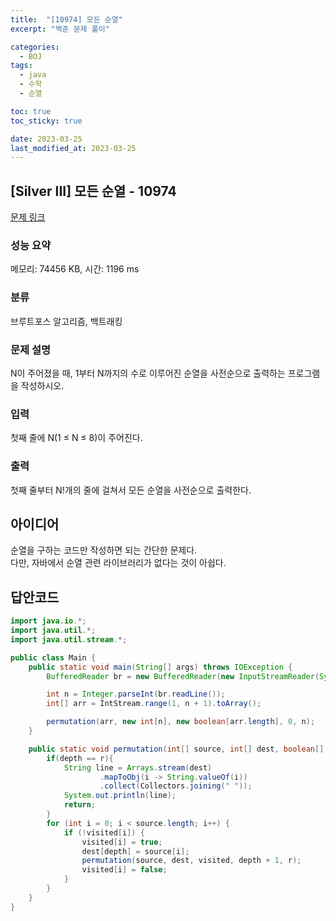 ```yaml
---
title:  "[10974] 모든 순열"
excerpt: "백준 문제 풀이"

categories:
  - BOJ
tags:
  - java
  - 수학
  - 순열

toc: true
toc_sticky: true

date: 2023-03-25
last_modified_at: 2023-03-25
---
```

## [Silver III] 모든 순열 - 10974 

[문제 링크](https://www.acmicpc.net/problem/10974) 

### 성능 요약

메모리: 74456 KB, 시간: 1196 ms

### 분류

브루트포스 알고리즘, 백트래킹

### 문제 설명

<p>N이 주어졌을 때, 1부터 N까지의 수로 이루어진 순열을 사전순으로 출력하는 프로그램을 작성하시오.</p>

### 입력 

 <p>첫째 줄에 N(1 ≤ N ≤ 8)이 주어진다. </p>

### 출력 

 <p>첫째 줄부터 N!개의 줄에 걸쳐서 모든 순열을 사전순으로 출력한다.</p>


## 아이디어
순열을 구하는 코드만 작성하면 되는 간단한 문제다.  
다만, 자바에서 순열 관련 라이브러리가 없다는 것이 아쉽다.  


## 답안코드
```java
import java.io.*;
import java.util.*;
import java.util.stream.*;

public class Main {
    public static void main(String[] args) throws IOException {
        BufferedReader br = new BufferedReader(new InputStreamReader(System.in));

        int n = Integer.parseInt(br.readLine());
        int[] arr = IntStream.range(1, n + 1).toArray();

        permutation(arr, new int[n], new boolean[arr.length], 0, n);
    }

    public static void permutation(int[] source, int[] dest, boolean[] visited, int depth, int r) {
        if(depth == r){
            String line = Arrays.stream(dest)
                    .mapToObj(i -> String.valueOf(i))
                    .collect(Collectors.joining(" "));
            System.out.println(line);
            return;
        }
        for (int i = 0; i < source.length; i++) {
            if (!visited[i]) {
                visited[i] = true;
                dest[depth] = source[i];
                permutation(source, dest, visited, depth + 1, r);
                visited[i] = false;
            }
        }
    }
}
```